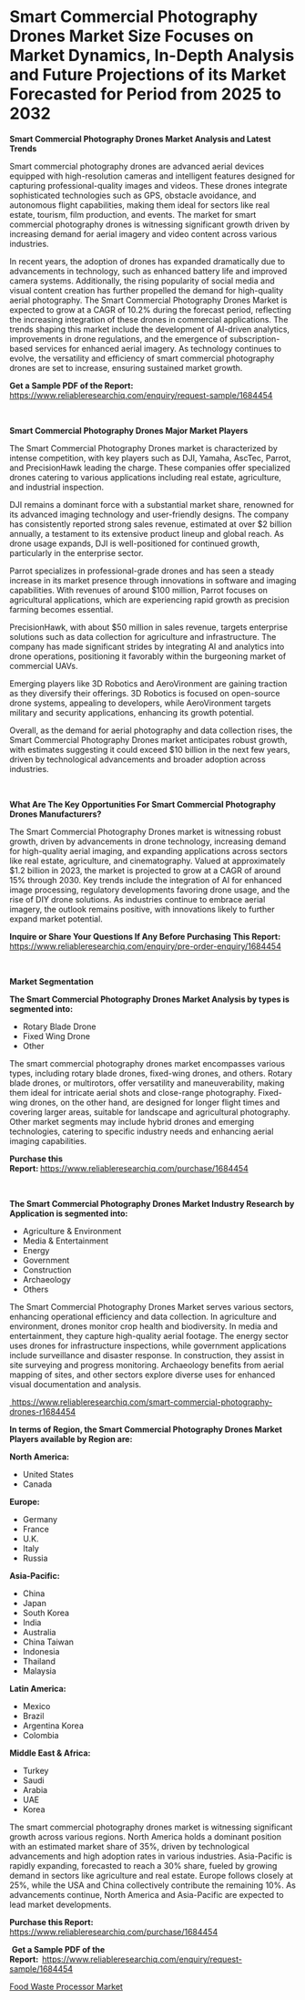 <p><h1>Smart Commercial Photography Drones Market Size Focuses on Market Dynamics, In-Depth Analysis and Future Projections of its Market Forecasted for Period from 2025 to 2032</h1></p><p><strong>Smart Commercial Photography Drones Market Analysis and Latest Trends</strong></p>
<p><p>Smart commercial photography drones are advanced aerial devices equipped with high-resolution cameras and intelligent features designed for capturing professional-quality images and videos. These drones integrate sophisticated technologies such as GPS, obstacle avoidance, and autonomous flight capabilities, making them ideal for sectors like real estate, tourism, film production, and events. The market for smart commercial photography drones is witnessing significant growth driven by increasing demand for aerial imagery and video content across various industries.</p><p>In recent years, the adoption of drones has expanded dramatically due to advancements in technology, such as enhanced battery life and improved camera systems. Additionally, the rising popularity of social media and visual content creation has further propelled the demand for high-quality aerial photography. The Smart Commercial Photography Drones Market is expected to grow at a CAGR of 10.2% during the forecast period, reflecting the increasing integration of these drones in commercial applications. The trends shaping this market include the development of AI-driven analytics, improvements in drone regulations, and the emergence of subscription-based services for enhanced aerial imagery. As technology continues to evolve, the versatility and efficiency of smart commercial photography drones are set to increase, ensuring sustained market growth.</p></p>
<p><strong>Get a Sample PDF of the Report:&nbsp;</strong> <a href="https://www.reliableresearchiq.com/enquiry/request-sample/1684454?utm_campaign=3441&utm_medium=2&utm_source=Github&utm_content=ia&utm_term=26032025&utm_id=smart-commercial-photography-drones">https://www.reliableresearchiq.com/enquiry/request-sample/1684454</a></p>
<p>&nbsp;</p>
<p><strong>Smart Commercial Photography Drones Major Market Players</strong></p>
<p><p>The Smart Commercial Photography Drones market is characterized by intense competition, with key players such as DJI, Yamaha, AscTec, Parrot, and PrecisionHawk leading the charge. These companies offer specialized drones catering to various applications including real estate, agriculture, and industrial inspection.</p><p>DJI remains a dominant force with a substantial market share, renowned for its advanced imaging technology and user-friendly designs. The company has consistently reported strong sales revenue, estimated at over $2 billion annually, a testament to its extensive product lineup and global reach. As drone usage expands, DJI is well-positioned for continued growth, particularly in the enterprise sector.</p><p>Parrot specializes in professional-grade drones and has seen a steady increase in its market presence through innovations in software and imaging capabilities. With revenues of around $100 million, Parrot focuses on agricultural applications, which are experiencing rapid growth as precision farming becomes essential.</p><p>PrecisionHawk, with about $50 million in sales revenue, targets enterprise solutions such as data collection for agriculture and infrastructure. The company has made significant strides by integrating AI and analytics into drone operations, positioning it favorably within the burgeoning market of commercial UAVs.</p><p>Emerging players like 3D Robotics and AeroVironment are gaining traction as they diversify their offerings. 3D Robotics is focused on open-source drone systems, appealing to developers, while AeroVironment targets military and security applications, enhancing its growth potential.</p><p>Overall, as the demand for aerial photography and data collection rises, the Smart Commercial Photography Drones market anticipates robust growth, with estimates suggesting it could exceed $10 billion in the next few years, driven by technological advancements and broader adoption across industries.</p></p>
<p>&nbsp;</p>
<p><strong>What Are The Key Opportunities For Smart Commercial Photography Drones Manufacturers?</strong></p>
<p><p>The Smart Commercial Photography Drones market is witnessing robust growth, driven by advancements in drone technology, increasing demand for high-quality aerial imaging, and expanding applications across sectors like real estate, agriculture, and cinematography. Valued at approximately $1.2 billion in 2023, the market is projected to grow at a CAGR of around 15% through 2030. Key trends include the integration of AI for enhanced image processing, regulatory developments favoring drone usage, and the rise of DIY drone solutions. As industries continue to embrace aerial imagery, the outlook remains positive, with innovations likely to further expand market potential.</p></p>
<p><strong>Inquire or Share Your Questions If Any Before Purchasing This Report:</strong> <a href="https://www.reliableresearchiq.com/enquiry/pre-order-enquiry/1684454?utm_campaign=3441&utm_medium=2&utm_source=Github&utm_content=ia&utm_term=26032025&utm_id=smart-commercial-photography-drones">https://www.reliableresearchiq.com/enquiry/pre-order-enquiry/1684454</a></p>
<p>&nbsp;</p>
<p><strong>Market Segmentation</strong></p>
<p><strong>The Smart Commercial Photography Drones Market Analysis by types is segmented into:</strong></p>
<p><ul><li>Rotary Blade Drone</li><li>Fixed Wing Drone</li><li>Other</li></ul></p>
<p><p>The smart commercial photography drones market encompasses various types, including rotary blade drones, fixed-wing drones, and others. Rotary blade drones, or multirotors, offer versatility and maneuverability, making them ideal for intricate aerial shots and close-range photography. Fixed-wing drones, on the other hand, are designed for longer flight times and covering larger areas, suitable for landscape and agricultural photography. Other market segments may include hybrid drones and emerging technologies, catering to specific industry needs and enhancing aerial imaging capabilities.</p></p>
<p><strong>Purchase this Report:&nbsp;</strong><a href="https://www.reliableresearchiq.com/purchase/1684454?utm_campaign=3441&utm_medium=2&utm_source=Github&utm_content=ia&utm_term=26032025&utm_id=smart-commercial-photography-drones">https://www.reliableresearchiq.com/purchase/1684454</a></p>
<p>&nbsp;</p>
<p><strong>The Smart Commercial Photography Drones Market Industry Research by Application is segmented into:</strong></p>
<p><ul><li>Agriculture & Environment</li><li>Media & Entertainment</li><li>Energy</li><li>Government</li><li>Construction</li><li>Archaeology</li><li>Others</li></ul></p>
<p><p>The Smart Commercial Photography Drones Market serves various sectors, enhancing operational efficiency and data collection. In agriculture and environment, drones monitor crop health and biodiversity. In media and entertainment, they capture high-quality aerial footage. The energy sector uses drones for infrastructure inspections, while government applications include surveillance and disaster response. In construction, they assist in site surveying and progress monitoring. Archaeology benefits from aerial mapping of sites, and other sectors explore diverse uses for enhanced visual documentation and analysis.</p></p>
<p><a href="https://www.reliableresearchiq.com/smart-commercial-photography-drones-r1684454?utm_campaign=3441&utm_medium=2&utm_source=Github&utm_content=ia&utm_term=26032025&utm_id=smart-commercial-photography-drones">&nbsp;https://www.reliableresearchiq.com/smart-commercial-photography-drones-r1684454</a></p>
<p><strong>In terms of Region, the Smart Commercial Photography Drones Market Players available by Region are:</strong></p>
<p>
    <p> <strong> North America: </strong>
        <ul>
            <li>United States</li>
            <li>Canada</li>
        </ul>
        </p> 
    <p> <strong> Europe: </strong>
        <ul>
            <li>Germany</li>
            <li>France</li>
            <li>U.K.</li>
            <li>Italy</li>
            <li>Russia</li>
        </ul>
        </p> 
    <p> <strong> Asia-Pacific: </strong>
        <ul>
            <li>China</li>
            <li>Japan</li>
            <li>South Korea</li>
            <li>India</li>
            <li>Australia</li>
            <li>China Taiwan</li>
            <li>Indonesia</li>
            <li>Thailand</li>
            <li>Malaysia</li>
        </ul>
        </p> 
    <p> <strong> Latin America: </strong>
        <ul>
            <li>Mexico</li>
            <li>Brazil</li>
            <li>Argentina Korea</li>
            <li>Colombia</li>
        </ul>
        </p> 
    <p> <strong> Middle East & Africa: </strong>
        <ul>
            <li>Turkey</li>
            <li>Saudi</li>
            <li>Arabia</li>
            <li>UAE</li>
            <li>Korea</li>
        </ul>
    </p>
    </p>
<p><p>The smart commercial photography drones market is witnessing significant growth across various regions. North America holds a dominant position with an estimated market share of 35%, driven by technological advancements and high adoption rates in various industries. Asia-Pacific is rapidly expanding, forecasted to reach a 30% share, fueled by growing demand in sectors like agriculture and real estate. Europe follows closely at 25%, while the USA and China collectively contribute the remaining 10%. As advancements continue, North America and Asia-Pacific are expected to lead market developments.</p></p>
<p><strong>Purchase this Report: </strong><a href="https://www.reliableresearchiq.com/purchase/1684454?utm_campaign=3441&utm_medium=2&utm_source=Github&utm_content=ia&utm_term=26032025&utm_id=smart-commercial-photography-drones">https://www.reliableresearchiq.com/purchase/1684454</a></p>
<p>&nbsp;<strong>Get a Sample PDF of the Report:&nbsp;&nbsp;</strong><a href="https://www.reliableresearchiq.com/enquiry/request-sample/1684454?utm_campaign=3441&utm_medium=2&utm_source=Github&utm_content=ia&utm_term=26032025&utm_id=smart-commercial-photography-drones">https://www.reliableresearchiq.com/enquiry/request-sample/1684454</a></p>
<p><strong></strong></p>
<p><p><a href="https://github.com/marteionun0/Market-Research-Report-List-1/blob/main/food-waste-processor-market.md?utm_campaign=3441&utm_medium=2&utm_source=Github&utm_content=ia&utm_term=26032025&utm_id=smart-commercial-photography-drones">Food Waste Processor Market</a></p></p>